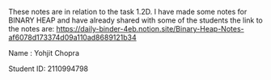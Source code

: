 These notes are in relation to the task 1.2D. I have made some notes for BINARY HEAP and have already shared with some of the students
the link to the notes are: 
https://daily-binder-4eb.notion.site/Binary-Heap-Notes-af6078d173374d09a110ad8689121b34

Name : Yohjit Chopra

Student ID: 2110994798
